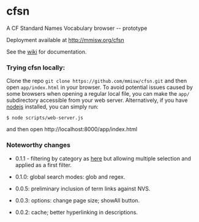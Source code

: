 cfsn
====

A CF Standard Names Vocabulary browser -- prototype

Deployment available at http://mmisw.org/cfsn

See the [wiki](https://github.com/mmisw/cfsn/wiki) for documentation.


### Trying cfsn locally:

Clone the repo `git clone https://github.com/mmisw/cfsn.git` and then open
`app/index.html` in your browser. To avoid potential issues caused by some
browsers when opening a regular local file, you can make the `app/`
subdirectory accessible from your web server. Alternatively, if you have
[nodejs](http://nodejs.org/) installed, you can simply run:
```
$ node scripts/web-server.js
```
and then open http://localhost:8000/app/index.html


### Noteworthy changes

- 0.1.1 - filtering by category as [here](http://cfconventions.org/Data/cf-standard-names/27/build/cf-standard-name-table.html)
but allowing multiple selection and applied as a first filter.

- 0.1.0: global search modes: glob and regex.

- 0.0.5: preliminary inclusion of term links against NVS.

- 0.0.3: options: change page size; showAll button.

- 0.0.2: cache; better hyperlinking in descriptions.
